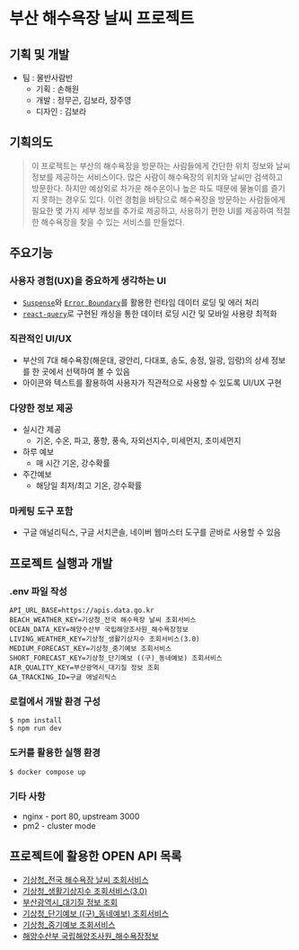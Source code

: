 # 부산 해수욕장 날씨 프로젝트

## 기획 및 개발

- 팀 : 물반사람반
    - 기획 : 손해원
    - 개발 : 정무곤, 김보라, 장주영
    - 디자인 : 김보라

## 기획의도

> 이 프로젝트는 부산의 해수욕장을 방문하는 사람들에게 간단한 위치 정보와 날씨 정보를 제공하는 서비스이다. 많은 사람이 해수욕장의 위치와 날씨만 검색하고 방문한다. 하지만 예상외로 차가운 해수온이나 높은 파도 때문에 물놀이를 즐기지 못하는 경우도 있다. 이런 경험을 바탕으로 해수욕장을 방문하는 사람들에게 필요한 몇 가지 세부 정보를 추가로 제공하고, 사용하기 편한 UI를 제공하여 적절한 해수욕장을 찾을 수 있는 서비스를 만들었다.

## 주요기능

### 사용자 경험(UX)을 중요하게 생각하는 UI

- [`Suspense`](https://reactjs.org/docs/react-api.html#suspense)와 [`Error Boundary`](https://reactjs.org/docs/error-boundaries.html#gatsby-focus-wrapper)를 활용한  런타임 데이터 로딩 및 에러 처리
- [`react-query`](https://www.npmjs.com/package/react-query)로 구현된 캐싱을 통한 데이터 로딩 시간 및 모바일 사용량 최적화

### 직관적인 UI/UX

- 부산의 7대 해수욕장(해운대, 광안리, 다대포, 송도, 송정, 일광, 임랑)의 상세 정보를 한 곳에서 선택하여 볼 수 있음
- 아이콘와 텍스트를 활용하여 사용자가 직관적으로 사용할 수 있도록 UI/UX 구현

### 다양한 정보 제공

- 실시간 제공
    - 기온, 수온, 파고, 풍향, 풍속, 자외선지수, 미세먼지, 초미세먼지
- 하루 예보
    - 매 시간 기온, 강수확률
- 주간예보
    - 해당일 최저/최고 기온, 강수확률

### 마케팅 도구 포함

- 구글 애널리틱스, 구글 서치콘솔, 네이버 웹마스터 도구를 곧바로 사용할 수 있음

## 프로젝트 실행과 개발

### .env 파일 작성

```
API_URL_BASE=https://apis.data.go.kr
BEACH_WEATHER_KEY=기상청_전국 해수욕장 날씨 조회서비스
OCEAN_DATA_KEY=해양수산부 국립해양조사원_해수욕장정보
LIVING_WEATHER_KEY=기상청_생활기상지수 조회서비스(3.0)
MEDIUM_FORECAST_KEY=기상청_중기예보 조회서비스
SHORT_FORECAST_KEY=기상청_단기예보 ((구)_동네예보) 조회서비스
AIR_QUALITY_KEY=부산광역시_대기질 정보 조회
GA_TRACKING_ID=구글 애널리틱스
```

### 로컬에서 개발 환경 구성

```shell
$ npm install
$ npm run dev
```

### 도커를 활용한 실행 환경

```shell
$ docker compose up
```
### 기타 사항
- nginx - port 80, upstream 3000
- pm2 - cluster mode

## 프로젝트에 활용한 OPEN API 목록

* [기상청_전국 해수욕장 날씨 조회서비스](https://www.data.go.kr/tcs/dss/selectApiDataDetailView.do?publicDataPk=15102239)
* [기상청_생활기상지수 조회서비스(3.0)](https://www.data.go.kr/tcs/dss/selectApiDataDetailView.do?publicDataPk=15085288)
* [부산광역시_대기질 정보 조회](https://www.data.go.kr/tcs/dss/selectApiDataDetailView.do?publicDataPk=15057173)
* [기상청_단기예보 ((구)_동네예보) 조회서비스](https://www.data.go.kr/tcs/dss/selectApiDataDetailView.do?publicDataPk=15084084)
* [기상청_중기예보 조회서비스](https://www.data.go.kr/tcs/dss/selectApiDataDetailView.do?publicDataPk=15059468)
* [해양수산부 국립해양조사원_해수욕장정보](http://www.khoa.go.kr/oceangrid/khoa/takepart/openapi/openApiBeachInfo.do)
